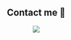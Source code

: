 <!--
**JinYeong95/JinYeong95** is a ✨ _special_ ✨ repository because its `README.md` (this file) appears on your GitHub profile.

Here are some ideas to get you started:

- 🔭 I’m currently working on ...
- 🌱 I’m currently learning ...
- 👯 I’m looking to collaborate on ...
- 🤔 I’m looking for help with ...
- 💬 Ask me about ...
- 📫 How to reach me: ...
- 😄 Pronouns: ...
- ⚡ Fun fact: ...
-->

<center><h2>Contact me 👋</h2></center>
<center>
<a href="mailto:tealroad@naver.com">
<img src="https://img.shields.io/badge/tealroad@naver.com-EA4335?style=flat-square&logo=&logoColor=black"/>
</a>
</center>
